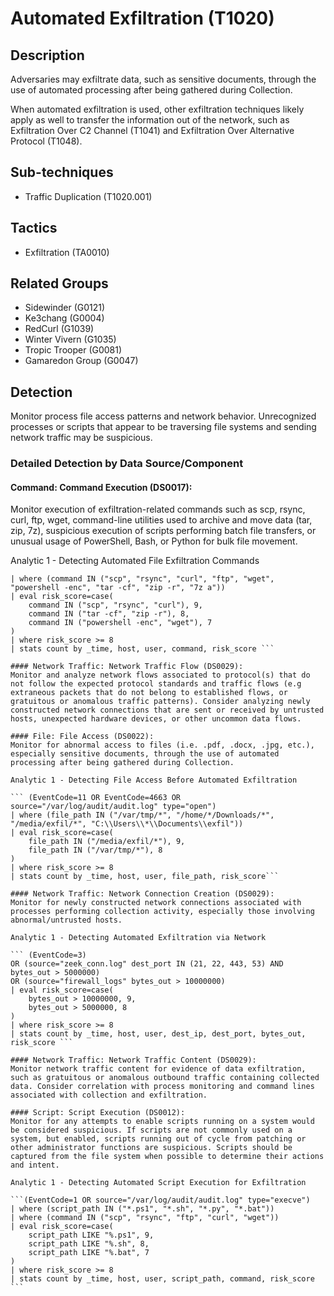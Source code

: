 # Automated Exfiltration (T1020)

## Description
Adversaries may exfiltrate data, such as sensitive documents, through the use of automated processing after being gathered during Collection. 

When automated exfiltration is used, other exfiltration techniques likely apply as well to transfer the information out of the network, such as Exfiltration Over C2 Channel (T1041) and Exfiltration Over Alternative Protocol (T1048).

## Sub-techniques
- Traffic Duplication (T1020.001)

## Tactics
- Exfiltration (TA0010)

## Related Groups
- Sidewinder (G0121)
- Ke3chang (G0004)
- RedCurl (G1039)
- Winter Vivern (G1035)
- Tropic Trooper (G0081)
- Gamaredon Group (G0047)

## Detection
Monitor process file access patterns and network behavior. Unrecognized processes or scripts that appear to be traversing file systems and sending network traffic may be suspicious.

### Detailed Detection by Data Source/Component
#### Command: Command Execution (DS0017): 
Monitor execution of exfiltration-related commands such as scp, rsync, curl, ftp, wget, command-line utilities used to archive and move data (tar, zip, 7z), suspicious execution of scripts performing batch file transfers, or unusual usage of PowerShell, Bash, or Python for bulk file movement.

Analytic 1 - Detecting Automated File Exfiltration Commands

```(EventCode=1 OR source="/var/log/audit/audit.log" type="execve")
| where (command IN ("scp", "rsync", "curl", "ftp", "wget", "powershell -enc", "tar -cf", "zip -r", "7z a"))
| eval risk_score=case(
    command IN ("scp", "rsync", "curl"), 9,
    command IN ("tar -cf", "zip -r"), 8,
    command IN ("powershell -enc", "wget"), 7
)
| where risk_score >= 8
| stats count by _time, host, user, command, risk_score ```

#### Network Traffic: Network Traffic Flow (DS0029): 
Monitor and analyze network flows associated to protocol(s) that do not follow the expected protocol standards and traffic flows (e.g extraneous packets that do not belong to established flows, or gratuitous or anomalous traffic patterns). Consider analyzing newly constructed network connections that are sent or received by untrusted hosts, unexpected hardware devices, or other uncommon data flows.

#### File: File Access (DS0022): 
Monitor for abnormal access to files (i.e. .pdf, .docx, .jpg, etc.), especially sensitive documents, through the use of automated processing after being gathered during Collection.

Analytic 1 - Detecting File Access Before Automated Exfiltration 

``` (EventCode=11 OR EventCode=4663 OR source="/var/log/audit/audit.log" type="open")
| where (file_path IN ("/var/tmp/*", "/home/*/Downloads/*", "/media/exfil/*", "C:\\Users\\*\\Documents\\exfil"))
| eval risk_score=case(
    file_path IN ("/media/exfil/*"), 9,
    file_path IN ("/var/tmp/*"), 8
)
| where risk_score >= 8
| stats count by _time, host, user, file_path, risk_score```

#### Network Traffic: Network Connection Creation (DS0029): 
Monitor for newly constructed network connections associated with processes performing collection activity, especially those involving abnormal/untrusted hosts. 

Analytic 1 - Detecting Automated Exfiltration via Network 

``` (EventCode=3)
OR (source="zeek_conn.log" dest_port IN (21, 22, 443, 53) AND bytes_out > 5000000)
OR (source="firewall_logs" bytes_out > 10000000)
| eval risk_score=case(
    bytes_out > 10000000, 9,
    bytes_out > 5000000, 8
)
| where risk_score >= 8
| stats count by _time, host, user, dest_ip, dest_port, bytes_out, risk_score ```

#### Network Traffic: Network Traffic Content (DS0029): 
Monitor network traffic content for evidence of data exfiltration, such as gratuitous or anomalous outbound traffic containing collected data. Consider correlation with process monitoring and command lines associated with collection and exfiltration.

#### Script: Script Execution (DS0012): 
Monitor for any attempts to enable scripts running on a system would be considered suspicious. If scripts are not commonly used on a system, but enabled, scripts running out of cycle from patching or other administrator functions are suspicious. Scripts should be captured from the file system when possible to determine their actions and intent. 

Analytic 1 - Detecting Automated Script Execution for Exfiltration

```(EventCode=1 OR source="/var/log/audit/audit.log" type="execve")
| where (script_path IN ("*.ps1", "*.sh", "*.py", "*.bat"))
| where (command IN ("scp", "rsync", "ftp", "curl", "wget"))
| eval risk_score=case(
    script_path LIKE "%.ps1", 9,
    script_path LIKE "%.sh", 8,
    script_path LIKE "%.bat", 7
)
| where risk_score >= 8
| stats count by _time, host, user, script_path, command, risk_score ```

